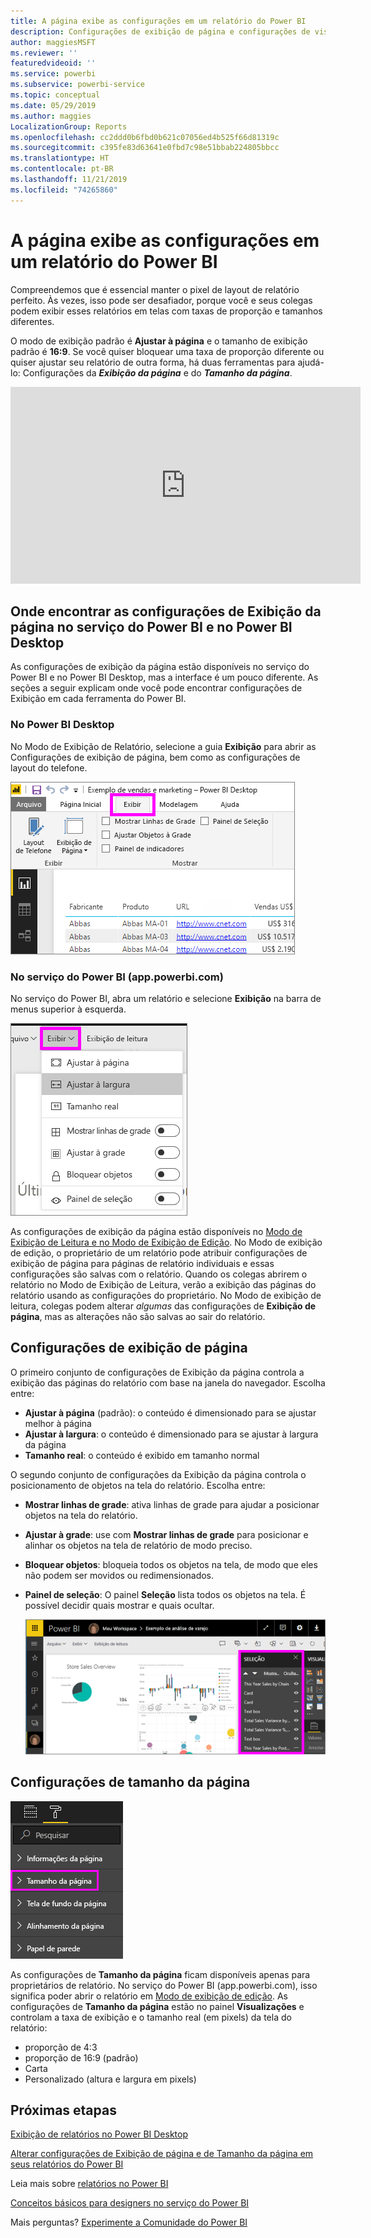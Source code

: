 ```yaml
---
title: A página exibe as configurações em um relatório do Power BI
description: Configurações de exibição de página e configurações de visualização de página para um relatório
author: maggiesMSFT
ms.reviewer: ''
featuredvideoid: ''
ms.service: powerbi
ms.subservice: powerbi-service
ms.topic: conceptual
ms.date: 05/29/2019
ms.author: maggies
LocalizationGroup: Reports
ms.openlocfilehash: cc2ddd0b6fbd0b621c07056ed4b525f66d81319c
ms.sourcegitcommit: c395fe83d63641e0fbd7c98e51bbab224805bbcc
ms.translationtype: HT
ms.contentlocale: pt-BR
ms.lasthandoff: 11/21/2019
ms.locfileid: "74265860"
---
```

# <a name="page-display-settings-in-a-power-bi-report"></a>A página exibe as configurações em um relatório do Power BI
Compreendemos que é essencial manter o pixel de layout de relatório perfeito. Às vezes, isso pode ser desafiador, porque você e seus colegas podem exibir esses relatórios em telas com taxas de proporção e tamanhos diferentes. 

O modo de exibição padrão é **Ajustar à página** e o tamanho de exibição padrão é **16:9**. Se você quiser bloquear uma taxa de proporção diferente ou quiser ajustar seu relatório de outra forma, há duas ferramentas para ajudá-lo: Configurações da ***Exibição da página*** e do ***Tamanho da página***.


<iframe width="560" height="315" src="https://www.youtube.com/embed/5tg-OXzxe2g" frameborder="0" allowfullscreen></iframe>


## <a name="where-to-find-page-view-settings-in-the-power-bi-service-and-power-bi-desktop"></a>Onde encontrar as configurações de Exibição da página no serviço do Power BI e no Power BI Desktop
As configurações de exibição da página estão disponíveis no serviço do Power BI e no Power BI Desktop, mas a interface é um pouco diferente. As seções a seguir explicam onde você pode encontrar configurações de Exibição em cada ferramenta do Power BI.

### <a name="in-power-bi-desktop"></a>No Power BI Desktop
No Modo de Exibição de Relatório, selecione a guia **Exibição** para abrir as Configurações de exibição de página, bem como as configurações de layout do telefone.

  ![Configurações de exibição da página da área de trabalho](media/power-bi-report-display-settings/power-bi-desktop-view-settings.png)

### <a name="in-the-power-bi-service-apppowerbicom"></a>No serviço do Power BI (app.powerbi.com)
No serviço do Power BI, abra um relatório e selecione **Exibição** na barra de menus superior à esquerda.

![configurações de exibição da página de serviço](media/power-bi-report-display-settings/power-bi-change-page-view.png)

As configurações de exibição da página estão disponíveis no [Modo de Exibição de Leitura e no Modo de Exibição de Edição](consumer/end-user-reading-view.md). No Modo de exibição de edição, o proprietário de um relatório pode atribuir configurações de exibição de página para páginas de relatório individuais e essas configurações são salvas com o relatório. Quando os colegas abrirem o relatório no Modo de Exibição de Leitura, verão a exibição das páginas do relatório usando as configurações do proprietário. No Modo de exibição de leitura, colegas podem alterar *algumas* das configurações de **Exibição de página**, mas as alterações não são salvas ao sair do relatório.

## <a name="page-view-settings"></a>Configurações de exibição de página
O primeiro conjunto de configurações de Exibição da página controla a exibição das páginas do relatório com base na janela do navegador. Escolha entre:

* **Ajustar à página** (padrão): o conteúdo é dimensionado para se ajustar melhor à página
* **Ajustar à largura**: o conteúdo é dimensionado para se ajustar à largura da página
* **Tamanho real**: o conteúdo é exibido em tamanho normal

O segundo conjunto de configurações da Exibição da página controla o posicionamento de objetos na tela do relatório. Escolha entre:

* **Mostrar linhas de grade**: ativa linhas de grade para ajudar a posicionar objetos na tela do relatório.
* **Ajustar à grade**: use com **Mostrar linhas de grade** para posicionar e alinhar os objetos na tela de relatório de modo preciso. 
* **Bloquear objetos**: bloqueia todos os objetos na tela, de modo que eles não podem ser movidos ou redimensionados.
* **Painel de seleção**: O painel **Seleção** lista todos os objetos na tela. É possível decidir quais mostrar e quais ocultar.

    ![painel Seleção](media/power-bi-report-display-settings/power-bi-selection-pane.png)



## <a name="page-size-settings"></a>Configurações de tamanho da página
![alterar configurações de tamanho da página](media/power-bi-report-display-settings/power-bi-page-size.png)

As configurações de **Tamanho da página** ficam disponíveis apenas para proprietários de relatório. No serviço do Power BI (app.powerbi.com), isso significa poder abrir o relatório em [Modo de exibição de edição](consumer/end-user-reading-view.md). As configurações de **Tamanho da página** estão no painel **Visualizações** e controlam a taxa de exibição e o tamanho real (em pixels) da tela do relatório:   

* proporção de 4:3
* proporção de 16:9 (padrão)
* Carta
* Personalizado (altura e largura em pixels)

## <a name="next-steps"></a>Próximas etapas
[Exibição de relatórios no Power BI Desktop](desktop-report-view.md)

[Alterar configurações de Exibição de página e de Tamanho da página em seus relatórios do Power BI](consumer/end-user-report-view.md)

Leia mais sobre [relatórios no Power BI](consumer/end-user-reports.md)

[Conceitos básicos para designers no serviço do Power BI](service-basic-concepts.md)

Mais perguntas? [Experimente a Comunidade do Power BI](https://community.powerbi.com/)

